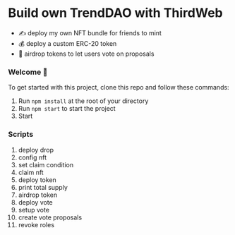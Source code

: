 # Build own TrendDAO with ThirdWeb

* ✍️ deploy my own NFT bundle for friends to mint
* 💰 deploy a custom ERC-20 token
* 🚀 airdrop tokens to let users vote on proposals

### **Welcome 👋**
To get started with this project, clone this repo and follow these commands:

1. Run `npm install` at the root of your directory
2. Run `npm start` to start the project
3. Start

### **Scripts**

1. deploy drop
2. config nft
3. set claim condition
4. claim nft
5. deploy token
6. print total supply
7. airdrop token
8. deploy vote
9. setup vote
10. create vote proposals
11. revoke roles
